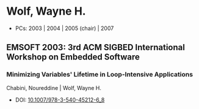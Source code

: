 # Wolf, Wayne H.

* PCs: 2003 | 2004 | 2005 (chair) | 2007

## EMSOFT 2003: 3rd ACM SIGBED International Workshop on Embedded Software

### Minimizing Variables' Lifetime in Loop-Intensive Applications
Chabini, Noureddine | Wolf, Wayne H.
* DOI: [10.1007/978-3-540-45212-6_8](https://doi.org/10.1007/978-3-540-45212-6_8)

